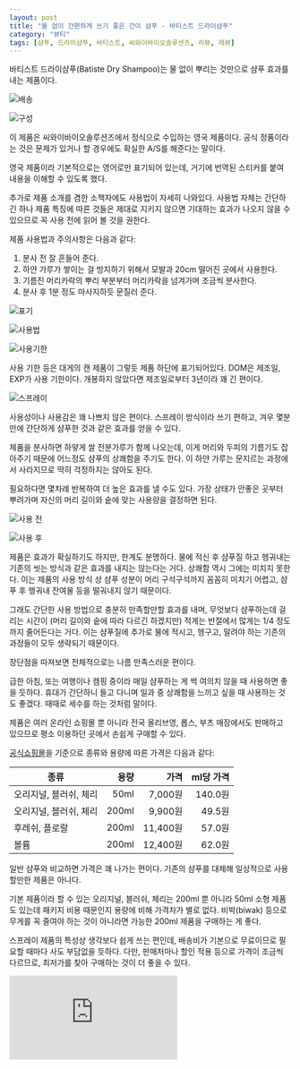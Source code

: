 ```yaml
---
layout: post
title: "물 없이 간편하게 쓰기 좋은 간이 샴푸 - 바티스트 드라이샴푸"
category: "뷰티"
tags: [샴푸, 드라이샴푸, 바티스트, 씨와이바이오솔루션즈, 리뷰, 레뷰]
---
```


바티스트 드라이샴푸(Batiste Dry Shampoo)는
물 없이 뿌리는 것만으로 샴푸 효과를 내는 제품이다.

![배송](https://lh3.googleusercontent.com/NeKdc-d5m1FleiD-3N8oZ5Ryq6ibcQfoguaNqx8a_WwRIRgw0VrbOWnuy3qEed096Hv5yTHXi8_5ww=s480)

![구성](https://lh3.googleusercontent.com/9mgnLcXDjcCykzPSCCioZKjYfODXtZqIIL8Z6tyaXSF-7HTwxZkaJbSkUnWTfAkxauN_LFnQw7GQBg=s480)

이 제품은 씨와이바이오솔루션즈에서 정식으로 수입하는 영국 제품이다.
공식 정품이라는 것은 문제가 있거나 할 경우에도 확실한 A/S를 해준다는 말이다.

영국 제품이라 기본적으로는 영어로만 표기되어 있는데,
거기에 번역된 스티커를 붙여 내용을 이해할 수 있도록 했다.

추가로 제품 소개를 겸한 소책자에도 사용법이 자세히 나와있다.
사용법 자체는 간단하긴 하나
제품 특징에 따른 것들은 제대로 지키지 않으면 기대하는 효과가 나오지 않을 수 있으므로
꼭 사용 전에 읽어 볼 것을 권한다.

제품 사용법과 주의사항은 다음과 같다:

1. 분사 전 잘 흔들어 준다.
2. 하얀 가루가 쌓이는 걸 방지하기 위해서 모발과 20cm 떨어진 곳에서 사용한다.
3. 기름진 머리카락의 뿌리 부분부터 머리카락을 넘겨가며 조금씩 분사한다.
4. 분사 후 1분 정도 마사지하듯 문질러 준다.

![표기](https://lh3.googleusercontent.com/RtbqQgL0mQmfCgI2aVYbcXaIXlXbtZQpmBRDgIDblmhPNMplZxWwL8GFeXVrdYV4Wj09ZyvXfmQfPA=h480)

![사용법](https://lh3.googleusercontent.com/kaWIMs8X-LQ1FBqcNHl8gUqZBn3PqNnTNH_r6oKpuYn3anSPtb2zWF8rIqYh_BNot201na484qNuFA=h480)

![사용기한](https://lh3.googleusercontent.com/eaZHDfDUJKydJYtRTU60IZAfpv8Nr9-y0qiQuZw08wVQ4Kssbm2RGL8OnfoHsORqz7-C2NOryVD2sg=s480)

사용 기한 등은 대게의 캔 제품이 그렇듯 제품 하단에 표기되어있다.
DOM은 제조일, EXP가 사용 기한이다.
개봉하지 않았다면 제조일로부터 3년이라 꽤 긴 편이다.

![스프레이](https://lh3.googleusercontent.com/fytFq7ywfxBiJRbSIvm1PbvTqcRsw6grCqVYRtpMIUSSLu-uhGaHecYwQ4tGxwMMoGMG3daY_Zho5w=s480)

사용성이나 사용감은 꽤 나쁘지 않은 편이다.
스프레이 방식이라 쓰기 편하고,
겨우 몇분만에 간단하게 샴푸한 것과 같은 효과를 얻을 수 있다.

제품을 분사하면 하얗게 쌀 전분가루가 함께 나오는데,
이게 머리와 두피의 기름기도 잡아주기 때문에
어느정도 샴푸의 상쾌함을 주기도 한다.
이 하얀 가루는 문지르는 과정에서 사라지므로 딱히 걱정하지는 않아도 된다.

필요하다면 몇차례 반복하여 더 높은 효과를 낼 수도 있다.
가장 상태가 안좋은 곳부터 뿌려가며
자신의 머리 길이와 숱에 맞는 사용량을 결정하면 된다.

![사용 전](https://lh3.googleusercontent.com/4ACQxOait9eiDOK2PctAbU4_PoFKRW2AhZaUuTGOO-sTjxZixLUjayiFy-i9QFWtAQYFnzTePfP7Tw=s480)

![사용 후](https://lh3.googleusercontent.com/7-FffE4UZyFdEJp9yLyl_yx-6QfzW87go_5y0kXBJLJ1FiqCZ5lj41keUvQuXAAqarmWO03xJ5JtQw=s480)

제품은 효과가 확실하기도 하지만, 한계도 분명하다.
물에 적신 후 샴푸질 하고 헹궈내는 기존의 씻는 방식과 같은 효과를 내지는 않는다는 거다.
상쾌함 역시 그에는 미치지 못한다.
이는 제품의 사용 방식 상 샴푸 성분이 머리 구석구석까지 꼼꼼히 미치기 어렵고,
샴푸 후 헹궈내 잔여물 등을 떨궈내지 않기 때문이다.

그래도 간단한 사용 방법으로 충분히 만족할만할 효과를 내며,
무엇보다 샴푸하는데 걸리는 시간이 (머리 길이와 숱에 따라 다르긴 하겠지만)
적게는 반절에서 많게는 1/4 정도까지 줄어든다는 거다.
이는 샴푸질에 추가로 물에 적시고, 헹구고, 말려야 하는 기존의 과정들이 모두 생략되기 때문이다.

장단점을 따져보면 전체적으로는 나름 만족스러운 편이다.

급한 아침, 또는 여행이나 캠핑 중이라 매일 샴푸하는 게 썩 여의치 않을 때 사용하면 좋을 듯하다.
휴대가 간단하니 들고 다니며 일과 중 상쾌함을 느끼고 싶을 때 사용하는 것도 좋겠다.
때때로 세수를 하는 것처럼 말이다.

제품은 여러 온라인 쇼핑몰 뿐 아니라
전국 올리브영, 롭스, 부츠 매장에서도 판매하고 있으므로
평소 이용하던 곳에서 손쉽게 구매할 수 있다.

[공식쇼핑몰](http://www.churchndwight.co.kr/product/%EB%B0%94%ED%8B%B0%EC%8A%A4%ED%8A%B8-%EB%93%9C%EB%9D%BC%EC%9D%B4%EC%83%B4%ED%91%B8-9%EC%A2%85-%EC%A4%91-%ED%83%9D-1/135/category/102/display/1/)을 기준으로
종류와 용량에 따른 가격은 다음과 같다:

종류                   | 용량  | 가격     | ml당 가격
-----------------------|------:|---------:|----------:
오리지널, 블러쉬, 체리 |  50ml |  7,000원 | 140.0원
오리지널, 블러쉬, 체리 | 200ml |  9,900원 |  49.5원
후레쉬, 플로랄         | 200ml | 11,400원 |  57.0원
볼륨                   | 200ml | 12,400원 |  62.0원

일반 샴푸와 비교하면 가격은 꽤 나가는 편이다.
기존의 샴푸를 대체해 일상적으로 사용할만한 제품은 아니다.

기본 제품이라 할 수 있는 오리지널, 블러쉬, 체리는
200ml 뿐 아니라 50ml 소형 제품도 있는데
패키지 비용 때문인지
용량에 비해 가격차가 별로 없다.
비박(biwak) 등으로 무게를 꼭 줄여야 하는 것이 아니라면 가능한 200ml 제품을 구매하는 게 좋다.

스프레이 제품의 특성상 생각보다 쉽게 쓰는 편인데,
배송비가 기본으로 무료이므로
필요할 때마다 사도 부담없을 듯하다.
다만, 판매처마나 할인 적용 등으로 가격이 조금씩 다르므로,
최저가를 찾아 구매하는 것이 더 좋을 수 있다.



![스폰서 배너](https://www.revu.net/campaign/img.php?p=e858e087b58d96ac48f875a842b2721eb77d168aeb1012d262609551fcd39971&v=4 "이 글은 레뷰를 통해 해당 업체에서 제품을 제공받아 작성했다.")
